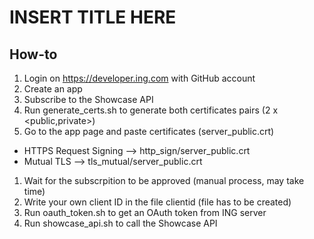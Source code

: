 # INSERT TITLE HERE

## How-to

1. Login on https://developer.ing.com with GitHub account
1. Create an app
1. Subscribe to the Showcase API
1. Run generate_certs.sh to generate both certificates pairs (2 x <public,private>)
1. Go to the app page and paste certificates (server_public.crt)
  * HTTPS Request Signing --> http_sign/server_public.crt
  * Mutual TLS --> tls_mutual/server_public.crt
1. Wait for the subscrpition to be approved (manual process, may take time)
1. Write your own client ID in the file clientid (file has to be created)
1. Run oauth_token.sh to get an OAuth token from ING server
1. Run showcase_api.sh to call the Showcase API
